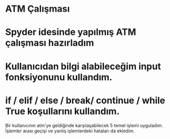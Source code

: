 # ATM Çalışması
# Spyder idesinde yapılmış ATM çalışması hazırladım
# Kullanıcıdan bilgi alabileceğim input fonksiyonunu kullandım.
# if / elif / else / break/ continue / while True koşullarını kullandım.
Bir kullanıcının atm'ye geldiğinde karşılaşabilecek 5 temel işlemi uyguladım.
İşlemler arası geçişi ve yanlış işlemlerdeki hataları da ekledim.

